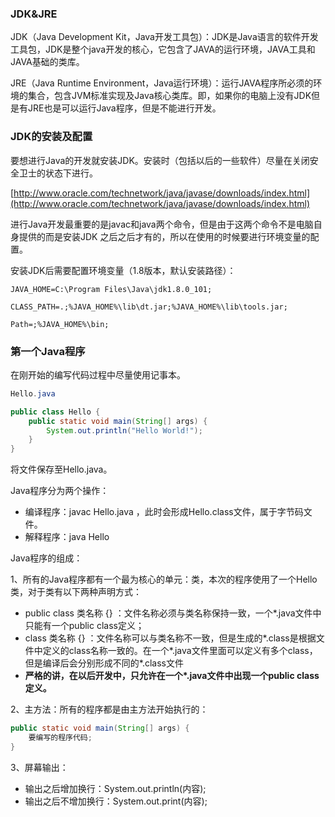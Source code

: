 ### JDK&JRE

JDK（Java Development Kit，Java开发工具包）：JDK是Java语言的软件开发工具包，JDK是整个java开发的核心，它包含了JAVA的运行环境，JAVA工具和JAVA基础的类库。

JRE（Java Runtime Environment，Java运行环境）：运行JAVA程序所必须的环境的集合，包含JVM标准实现及Java核心类库。即，如果你的电脑上没有JDK但是有JRE也是可以运行Java程序，但是不能进行开发。

### JDK的安装及配置

要想进行Java的开发就安装JDK。安装时（包括以后的一些软件）尽量在关闭安全卫士的状态下进行。

[http://www.oracle.com/technetwork/java/javase/downloads/index.html](http://www.oracle.com/technetwork/java/javase/downloads/index.html)

进行Java开发最重要的是javac和java两个命令，但是由于这两个命令不是电脑自身提供的而是安装JDK 之后之后才有的，所以在使用的时候要进行环境变量的配置。

安装JDK后需要配置环境变量（1.8版本，默认安装路径）：

`JAVA_HOME=C:\Program Files\Java\jdk1.8.0_101;`

`CLASS_PATH=.;%JAVA_HOME%\lib\dt.jar;%JAVA_HOME%\lib\tools.jar;`

`Path=;%JAVA_HOME%\bin;`

### 第一个Java程序

在刚开始的编写代码过程中尽量使用记事本。

```java
Hello.java

public class Hello {
    public static void main(String[] args) {
        System.out.println("Hello World!");
    }
}
```

将文件保存至Hello.java。

Java程序分为两个操作：

* 编译程序：javac Hello.java ，此时会形成Hello.class文件，属于字节码文件。
* 解释程序：java Hello

Java程序的组成：

1、所有的Java程序都有一个最为核心的单元：类，本次的程序使用了一个Hello类，对于类有以下两种声明方式：

* public class 类名称 {} ：文件名称必须与类名称保持一致，一个\*.java文件中只能有一个public class定义；
* class 类名称 {} ：文件名称可以与类名称不一致，但是生成的\*.class是根据文件中定义的class名称一致的。在一个\*.java文件里面可以定义有多个class，但是编译后会分别形成不同的\*.class文件
* **严格的讲，在以后开发中，只允许在一个\*.java文件中出现一个public class定义。**

2、主方法：所有的程序都是由主方法开始执行的：

```java
public static void main(String[] args) {
    要编写的程序代码;
}
```

3、屏幕输出：

* 输出之后增加换行：System.out.println\(内容\);
* 输出之后不增加换行：System.out.print\(内容\);



